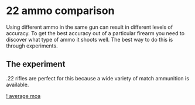 
# 22 ammo comparison

Using different ammo in the same gun 
can result in different levels of accuracy.
To get the best accuracy out of a particular firearm you need to discover
what type of ammo it shoots well. 
The best way to do this is through experiments.

## The experiment

.22 rifles are perfect for this because a wide variety of match ammunition
is available.

[! average moa](avg_moa.png)
